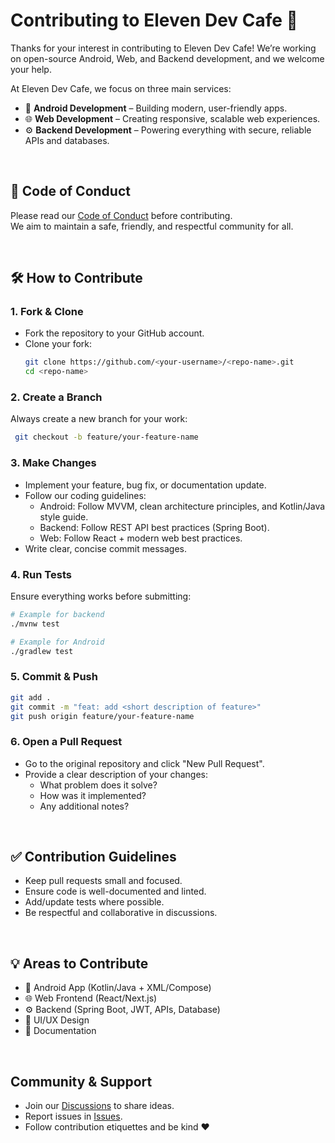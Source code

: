 # Contributing to Eleven Dev Cafe 🎯

Thanks for your interest in contributing to Eleven Dev Cafe!
We’re working on open-source Android, Web, and Backend development, and we welcome your help.

At Eleven Dev Cafe, we focus on three main services:
- 📱 **Android Development** – Building modern, user-friendly apps.
- 🌐 **Web Development** – Creating responsive, scalable web experiences.
- ⚙️ **Backend Development** – Powering everything with secure, reliable APIs and databases.

</br>

## 📜 Code of Conduct
Please read our [Code of Conduct](CODE_OF_CONDUCT.md) before contributing.  
We aim to maintain a safe, friendly, and respectful community for all.

</br>

## 🛠 How to Contribute

### 1. Fork & Clone
- Fork the repository to your GitHub account.
- Clone your fork:
  ```bash
  git clone https://github.com/<your-username>/<repo-name>.git
  cd <repo-name>
  ```
### 2. Create a Branch
Always create a new branch for your work:
 ```bash
  git checkout -b feature/your-feature-name
 ```
### 3. Make Changes
- Implement your feature, bug fix, or documentation update.
- Follow our coding guidelines:
  - Android: Follow MVVM, clean architecture principles, and Kotlin/Java style guide.
  - Backend: Follow REST API best practices (Spring Boot).
  - Web: Follow React + modern web best practices.
- Write clear, concise commit messages.

### 4. Run Tests
Ensure everything works before submitting:
 ```bash
 # Example for backend
 ./mvnw test

 # Example for Android
 ./gradlew test
 ````

### 5. Commit & Push
 ```bash
 git add .
 git commit -m "feat: add <short description of feature>"
 git push origin feature/your-feature-name
 ```

### 6. Open a Pull Request
- Go to the original repository and click "New Pull Request".
- Provide a clear description of your changes:
  - What problem does it solve?
  - How was it implemented?
  - Any additional notes?

</br>

## ✅ Contribution Guidelines
- Keep pull requests small and focused.
- Ensure code is well-documented and linted.
- Add/update tests where possible.
- Be respectful and collaborative in discussions.

</br>

## 💡 Areas to Contribute
- 📱 Android App (Kotlin/Java + XML/Compose)
- 🌐 Web Frontend (React/Next.js)
- ⚙️ Backend (Spring Boot, JWT, APIs, Database)
- 🎨 UI/UX Design
- 📝 Documentation

</br>

## Community & Support
- Join our [Discussions](https://discord.gg/zaBwV67H) to share ideas.
- Report issues in [Issues](https://discord.gg/CtFBreAP).
- Follow contribution etiquettes and be kind ❤️

